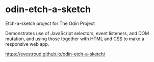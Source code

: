 # odin-etch-a-sketch
Etch-a-sketch project for The Odin Project

Demonstrates use of JavaScript selectors, event listeners, and DOM mutation, and using those together with HTML and CSS to make a responsive web app.

https://evestroud.github.io/odin-etch-a-sketch/
